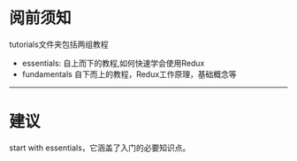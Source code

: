# 阅前须知
tutorials文件夹包括两组教程  
- essentials: 自上而下的教程,如何快速学会使用Redux
- fundamentals 自下而上的教程，Redux工作原理，基础概念等
***
# 建议
start with essentials，它涵盖了入门的必要知识点。
